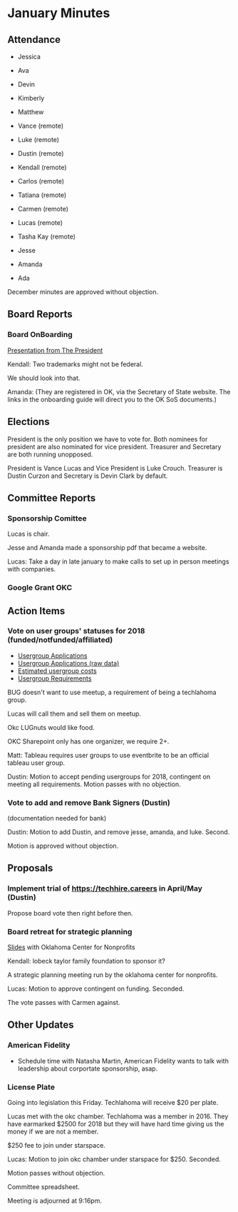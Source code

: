 # January Minutes

## Attendance
* Jessica
* Ava
* Devin
* Kimberly
* Matthew
* Vance (remote)
* Luke (remote)
* Dustin (remote)
* Kendall (remote)
* Carlos (remote)
* Tatiana (remote)
* Carmen (remote)
* Lucas (remote)
* Tasha Kay (remote)

* Jesse
* Amanda
* Ada

December minutes are approved without objection.

## Board Reports

### Board OnBoarding

[Presentation from The President](https://docs.google.com/presentation/d/1MqQW0zm_HdxnYHmLV_27wTXmuTKchL3C9IPiUmLsgiI/edit?usp=sharing)

Kendall: Two trademarks might not be federal.

We should look into that.

Amanda: (They are registered in OK, via the Secretary of State website. The links in the onboarding guide will direct you to the OK SoS documents.)


## Elections

President is the only position we have to vote for. Both nominees for president are also nominated for vice president. Treasurer and Secretary are both running unopposed.

President is Vance Lucas and Vice President is Luke Crouch. Treasurer is Dustin Curzon and Secretary is Devin Clark by default.


## Committee Reports

### Sponsorship Comittee

Lucas is chair.

Jesse and Amanda made a sponsorship pdf that became a website.

Lucas: Take a day in late january to make calls to set up in person meetings with companies.

### Google Grant OKC



## Action Items

### Vote on user groups' statuses for 2018 (funded/notfunded/affiliated)

- [Usergroup Applications](https://techlahoma.github.io/ug-application-view/index.html)
- [Usergroup Applications (raw data)](https://drive.google.com/drive/folders/1XcFbERzCPooXG2pds1oudIkOGaT9l-kJ?usp=sharing)
- [Estimated usergroup costs](https://docs.google.com/spreadsheets/d/10ZW7bfrScUZ5ySXaujKUQswQMO0zF0ub0b03vA3QL9w/edit?usp=sharing)
- [Usergroup Requirements](https://docs.google.com/document/d/1iBe3xdtfa6YdHQEJevtFv8chIlybSucCSqhHvXI5oIw/edit?usp=sharing)

BUG doesn't want to use meetup, a requirement of being a techlahoma group.

Lucas will call them and sell them on meetup.

Okc LUGnuts would like food.

OKC Sharepoint only has one organizer, we require 2+.

Matt: Tableau requires user groups to use eventbrite to be an official tableau user group.

Dustin: Motion to accept pending usergroups for 2018, contingent on meeting all requirements. Motion passes with no objection.


### Vote to add and remove Bank Signers (Dustin)

(documentation needed for bank)

Dustin: Motion to add Dustin, and remove jesse, amanda, and luke. Second.

Motion is approved without objection.


## Proposals

### Implement trial of https://techhire.careers in April/May (Dustin)

Propose board vote then right before then.


### Board retreat for strategic planning

[Slides](https://docs.google.com/document/d/1SmGH7bqBPcwpEz3zCQ-Lwg7bOhPA8i0iWtp1O-to0vE/edit?usp=sharing) with Oklahoma Center for Nonprofits

Kendall: lobeck taylor family foundation to sponsor it?

A strategic planning meeting run by the oklahoma center for nonprofits.

Lucas: Motion to approve contingent on funding. Seconded.

The vote passes with Carmen against.

## Other Updates

### American Fidelity
- Schedule time with Natasha Martin, American Fidelity wants to talk with leadership about corportate sponsorship, asap.

### License Plate
Going into legislation this Friday. Techlahoma will receive $20 per plate.



Lucas met with the okc chamber. Techlahoma was a member in 2016. They have earmarked $2500 for 2018 but they will have hard time giving us the money if we are not a member.

$250 fee to join under starspace.

Lucas: Motion to join okc chamber under starspace for $250. Seconded.

Motion passes without objection.

Committee spreadsheet.

Meeting is adjourned at 9:16pm.
